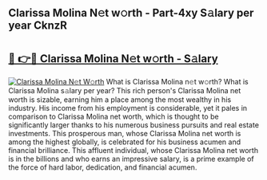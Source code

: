 ## Clarissa Molina N𝚎t w𝚘rth - Part-4xy S𝚊lary per year CknzR

# <h2><a href="http://gc52e6o.nevu.top/?p=Clarissa+Molina">🔗 👉🔴 Clarissa Molina N𝚎t w𝚘rth - S𝚊lary</a></h2>

[![Clarissa Molina N𝚎t W𝚘rth](https://i.imgur.com/Oavwk0R.jpeg)](http://gc52e6o.nevu.top/?p=Clarissa+Molina)
What is Clarissa Molina n𝚎t w𝚘rth? What is Clarissa Molina s𝚊lary per year?
This rich person's Clarissa Molina net worth is sizable, earning him a place among the most wealthy in his industry. His income from his employment is considerable, yet it pales in comparison to Clarissa Molina net worth, which is thought to be significantly larger thanks to his numerous business pursuits and real estate investments. This prosperous man, whose Clarissa Molina net worth is among the highest globally, is celebrated for his business acumen and financial brilliance. This affluent individual, whose Clarissa Molina net worth is in the billions and who earns an impressive salary, is a prime example of the force of hard labor, dedication, and financial acumen.
